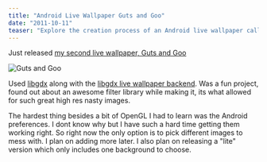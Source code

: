 ```yaml
---
title: "Android Live Wallpaper Guts and Goo"
date: "2011-10-11"
teaser: "Explore the creation process of an Android live wallpaper called Guts and Goo. Learn about the technologies used, including libgdx and the libgdx live wallpaper backend. Discover the challenges faced, such as handling Android preferences, and look forward to future updates and the release of a lite version with additional features."
---
```


Just released [my second live wallpaper, Guts and Goo](https://market.android.com/details?id=com.loktar.particleswirl&feature=search_result)

![Guts and Goo](https://g1.gstatic.com/android/market/com.loktar.particleswirl/f-1024-0 "Guts and Goo")

Used [libgdx](http://www.badlogicgames.com/wordpress/) along with the [libgdx live wallpaper backend](http://code.google.com/p/libgdx-backend-android-livewallpaper/). Was a fun project, found out about an awesome filter library while making it, its what allowed for such great high res nasty images.

The hardest thing besides a bit of OpenGL I had to learn was the Android preferences. I dont know why but I have such a hard time getting them working right. So right now the only option is to pick different images to mess with. I plan on adding more later. I also plan on releasing a "lite" version which only includes one background to choose.
